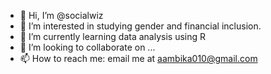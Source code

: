 - 👋 Hi, I’m @socialwiz
- 👀 I’m interested in studying gender and financial inclusion. 
- 🌱 I’m currently learning data analysis using R
- 💞️ I’m looking to collaborate on ...
- 📫 How to reach me: email me at aambika010@gmail.com

<!---
socialwiz/socialwiz is a ✨ special ✨ repository because its `README.md` (this file) appears on your GitHub profile.
You can click the Preview link to take a look at your changes.
--->

